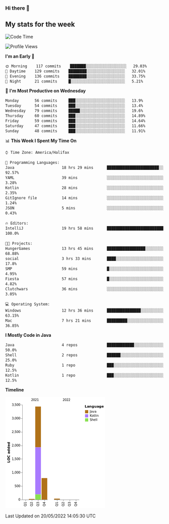 ### Hi there 👋

## My stats for the week
<!--START_SECTION:waka-->
![Code Time](http://img.shields.io/badge/Code%20Time-215%20hrs%2017%20mins-blue)

![Profile Views](http://img.shields.io/badge/Profile%20Views-1-blue)

**I'm an Early 🐤** 

```text
🌞 Morning    117 commits    ███████░░░░░░░░░░░░░░░░░░   29.03% 
🌆 Daytime    129 commits    ████████░░░░░░░░░░░░░░░░░   32.01% 
🌃 Evening    136 commits    ████████░░░░░░░░░░░░░░░░░   33.75% 
🌙 Night      21 commits     █░░░░░░░░░░░░░░░░░░░░░░░░   5.21%

```
📅 **I'm Most Productive on Wednesday** 

```text
Monday       56 commits     ███░░░░░░░░░░░░░░░░░░░░░░   13.9% 
Tuesday      54 commits     ███░░░░░░░░░░░░░░░░░░░░░░   13.4% 
Wednesday    79 commits     █████░░░░░░░░░░░░░░░░░░░░   19.6% 
Thursday     60 commits     ███░░░░░░░░░░░░░░░░░░░░░░   14.89% 
Friday       59 commits     ███░░░░░░░░░░░░░░░░░░░░░░   14.64% 
Saturday     47 commits     ███░░░░░░░░░░░░░░░░░░░░░░   11.66% 
Sunday       48 commits     ███░░░░░░░░░░░░░░░░░░░░░░   11.91%

```


📊 **This Week I Spent My Time On** 

```text
⌚︎ Time Zone: America/Halifax

💬 Programming Languages: 
Java                     18 hrs 29 mins      ███████████████████████░░   92.57% 
YAML                     39 mins             ░░░░░░░░░░░░░░░░░░░░░░░░░   3.28% 
Kotlin                   28 mins             ░░░░░░░░░░░░░░░░░░░░░░░░░   2.35% 
GitIgnore file           14 mins             ░░░░░░░░░░░░░░░░░░░░░░░░░   1.24% 
JSON                     5 mins              ░░░░░░░░░░░░░░░░░░░░░░░░░   0.43%

🔥 Editors: 
IntelliJ                 19 hrs 58 mins      █████████████████████████   100.0%

🐱‍💻 Projects: 
HungerGames              13 hrs 45 mins      █████████████████░░░░░░░░   68.88% 
social                   3 hrs 33 mins       ████░░░░░░░░░░░░░░░░░░░░░   17.8% 
SMP                      59 mins             █░░░░░░░░░░░░░░░░░░░░░░░░   4.95% 
Fiesta                   57 mins             █░░░░░░░░░░░░░░░░░░░░░░░░   4.82% 
Clutchwars               36 mins             ░░░░░░░░░░░░░░░░░░░░░░░░░   3.05%

💻 Operating System: 
Windows                  12 hrs 36 mins      ███████████████░░░░░░░░░░   63.15% 
Mac                      7 hrs 21 mins       █████████░░░░░░░░░░░░░░░░   36.85%

```

**I Mostly Code in Java** 

```text
Java                     4 repos             ████████████░░░░░░░░░░░░░   50.0% 
Shell                    2 repos             ██████░░░░░░░░░░░░░░░░░░░   25.0% 
Ruby                     1 repo              ███░░░░░░░░░░░░░░░░░░░░░░   12.5% 
Kotlin                   1 repo              ███░░░░░░░░░░░░░░░░░░░░░░   12.5%

```


**Timeline**

![Chart not found](https://raw.githubusercontent.com/lyndseyy/lyndseyy/main/charts/bar_graph.png) 


 Last Updated on 20/05/2022 14:05:30 UTC
<!--END_SECTION:waka-->